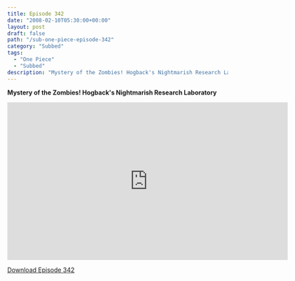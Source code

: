 ```yaml
---
title: Episode 342
date: "2008-02-10T05:30:00+00:00"
layout: post
draft: false
path: "/sub-one-piece-episode-342"
category: "Subbed"
tags:
  - "One Piece"
  - "Subbed"
description: "Mystery of the Zombies! Hogback's Nightmarish Research Laboratory"
---
```


**Mystery of the Zombies! Hogback's Nightmarish Research Laboratory**

<iframe width="640" height="360" src="https://www.rapidvideo.com/e/FXREPR8X9G" frameborder="0" marginwidth=0 marginheight=0 scrolling=no allowfullscreen></iframe>

<a href="http://ouo.io/qs/eCodkFEQ?s=https://rapidvid.to/d/https://www.rapidvideo.com/e/FXREPR8X9G">Download Episode 342</a>

